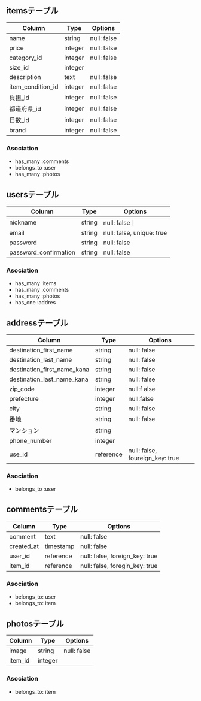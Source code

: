 ## itemsテーブル

|Column|Type|Options|
|------|----|-------|
|name|string|null: false|
|price|integer|null: false|
|category_id|integer|null: false|
|size_id|integer||
|description|text|null: false|
|item_condition_id|integer|null: false|
|負担_id|integer|null: false|
|都道府県_id|integer|null: false|
|日数_id|integer|null: false|
|brand|integer|null: false|
### Asociation
- has_many :comments
- belongs_to :user
- has_many :photos

## usersテーブル

|Column|Type|Options|
|------|----|-------|
|nickname|string|null: false｜
|email|string|null: false, unique: true|
|password|string|null: false|
|password_confirmation|string|null: false|
### Asociation
- has_many :items
- has_many :comments
- has_many :photos
- has_one :addres

## addressテーブル

|Column|Type|Options|
|------|----|-------|
|destination_first_name|string|null: false|
|destination_last_name|string|null: false|
|destination_first_name_kana|string|null: false|
|destination_last_name_kana|string|null: false|
|zip_code|integer|null:f alse|
|prefecture|integer|null:false|
|city|string|null: false|
|番地|string|null: false|
|マンション|string||
|phone_number|integer||
|use_id|reference|null: false, foureign_key: true|
### Asociation
- belongs_to :user

## commentsテーブル
|Column|Type|Options|
|------|----|-------|
|comment|text|null: false|
|created_at|timestamp|null: false|
|user_id|reference|null: false, foreign_key: true|
|item_id|reference|null: false, foregin_key: true|
### Asociation
- belongs_to: user
- belongs_to: item

## photosテーブル
|Column|Type|Options|
|------|----|-------|
|image|string|null: false|
|item_id|integer||
### Asociation
- belongs_to: item
